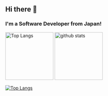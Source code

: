 ## Hi there 👋
### I'm a Software Developer from Japan!

<p align="left"> 
  <img alt="Top Langs" height="150px" src="https://github-readme-stats.vercel.app/api/top-langs/?username=ryousuke0123&layout=compact&show_icons=true&theme=onedark" />
  <img alt="github stats" height="150px" src="https://github-readme-stats.vercel.app/api?username=ryousuke0123&theme=onedark&show_icons=ture" />

[![Top Langs](https://github-profile-trophy.vercel.app/?username=ryousuke0123&theme=onedark&column=7
)](https://github.com/ryo-ma/github-profile-trophy)

<!--
**ryousuke0123/ryousuke0123** is a ✨ _special_ ✨ repository because its `README.md` (this file) appears on your GitHub profile.

Here are some ideas to get you started:

- 🔭 I’m currently working on ...
- 🌱 I’m currently learning ...
- 👯 I’m looking to collaborate on ...
- 🤔 I’m looking for help with ...
- 💬 Ask me about ...
- 📫 How to reach me: ...
- 😄 Pronouns: ...
- ⚡ Fun fact: ...
-->
